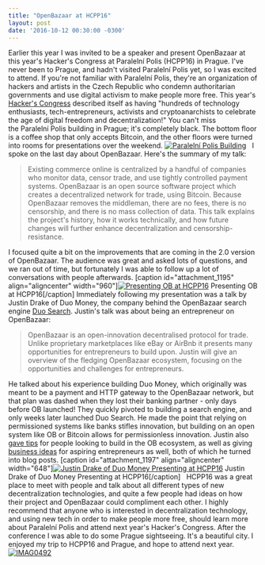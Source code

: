```yaml
---
title: "OpenBazaar at HCPP16" 
layout: post
date: '2016-10-12 00:30:00 -0300'
---
```

        
Earlier this year I was invited to be a speaker and present OpenBazaar at this year's Hacker's Congress at Paralelní Polis (HCPP16) in Prague. I've never been to Prague, and hadn't visited Paralelní Polis yet, so I was excited to attend. If you're not familiar with Paralelní Polis, they're an organization of hackers and artists in the Czech Republic who condemn authoritarian governments and use digital activism to make people more free. This year's [Hacker's Congress](pp.jpg) described itself as having "hundreds of technology enthusiasts, tech-entrepreneurs, activists and cryptoanarchists to celebrate the age of digital freedom and decentralization!" You can't miss the Paralelní Polis building in Prague; it's completely black. The bottom floor is a coffee shop that only accepts Bitcoin, and the other floors were turned into rooms for presentations over the weekend. [![Paralelní Polis Building](https://blog.openbazaar.org/wp-content/uploads/2016/10/pp-1024x683.jpg)](https://blog.openbazaar.org/wp-content/uploads/2016/10/pp.jpg)   I spoke on the last day about OpenBazaar. Here's the summary of my talk:

> Existing commerce online is centralized by a handful of companies who monitor data, censor trade, and use tightly controlled payment systems. OpenBazaar is an open source software project which creates a decentralized network for trade, using Bitcoin. Because OpenBazaar removes the middleman, there are no fees, there is no censorship, and there is no mass collection of data. This talk explains the project's history, how it works technically, and how future changes will further enhance decentralization and censorship-resistance.

I focused quite a bit on the improvements that are coming in the 2.0 version of OpenBazaar. The audience was great and asked lots of questions, and we ran out of time, but fortunately I was able to follow up a lot of conversations with people afterwards. \[caption id="attachment_1195" align="aligncenter" width="960"\][![Presenting OB at HCPP16](FB_IMG_1475461074586.jpg)](FB_IMG_1475461074586.jpg) Presenting OB at HCPP16\[/caption\] Immediately following my presentation was a talk by Justin Drake of Duo Money, the company behind the OpenBazaar search engine [Duo Search](https://duosear.ch/). Justin's talk was about being an entrepreneur on OpenBazaar:

> OpenBazaar is an open-innovation decentralised protocol for trade. Unlike proprietary marketplaces like eBay or AirBnb it presents many opportunities for entrepreneurs to build upon. Justin will give an overview of the fledging OpenBazaar ecosystem, focusing on the opportunities and challenges for entrepreneurs.

He talked about his experience building Duo Money, which originally was meant to be a payment and HTTP gateway to the OpenBazaar network, but that plan was dashed when they lost their banking partner - only days before OB launched! They quickly pivoted to building a search engine, and only weeks later launched Duo Search. He made the point that relying on permissioned systems like banks stifles innovation, but building on an open system like OB or Bitcoin allows for permissionless innovation. Justin also [gave tips](IMAG0492.jpg) for people looking to build in the OB ecosystem, as well as giving [business ideas](https://blog.duosear.ch/15-openbazaar-business-ideas-to-run-with-ba967c09016c#.bcmpkl8qa) for aspiring entrepreneurs as well, both of which he turned into blog posts. \[caption id="attachment_1197" align="aligncenter" width="648"\][![Justin Drake of Duo Money Presenting at HCPP16](https://blog.openbazaar.org/wp-content/uploads/2016/10/IMAG0480-1024x579.jpg)](https://blog.openbazaar.org/wp-content/uploads/2016/10/IMAG0480.jpg) Justin Drake of Duo Money Presenting at HCPP16\[/caption\]   HCPP16 was a great place to meet with people and talk about all different types of new decentralization technologies, and quite a few people had ideas on how their project and OpenBazaar could compliment each other. I highly recommend that anyone who is interested in decentralization technology, and using new tech in order to make people more free, should learn more about Paralelní Polis and attend next year's Hacker's Congress. After the conference I was able to do some Prague sightseeing. It's a beautiful city. I enjoyed my trip to HCPP16 and Prague, and hope to attend next year. [![IMAG0492](https://blog.openbazaar.org/wp-content/uploads/2016/10/IMAG0492-1024x579.jpg)](https://blog.openbazaar.org/wp-content/uploads/2016/10/IMAG0492.jpg)